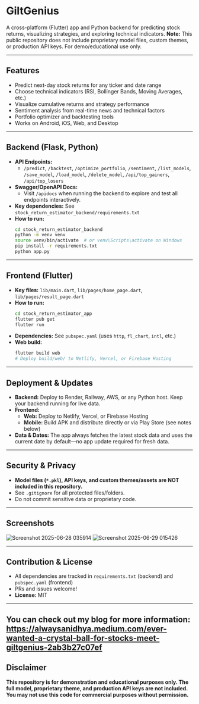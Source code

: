 # GiltGenius

A cross-platform (Flutter) app and Python backend for predicting stock returns, visualizing strategies, and exploring technical indicators. **Note:** This public repository does not include proprietary model files, custom themes, or production API keys. For demo/educational use only.

---

## Features
- Predict next-day stock returns for any ticker and date range
- Choose technical indicators (RSI, Bollinger Bands, Moving Averages, etc.)
- Visualize cumulative returns and strategy performance
- Sentiment analysis from real-time news and technical factors
- Portfolio optimizer and backtesting tools
- Works on Android, iOS, Web, and Desktop

---

## Backend (Flask, Python)
- **API Endpoints:**
  - `/predict`, `/backtest`, `/optimize_portfolio`, `/sentiment`, `/list_models`, `/save_model`, `/load_model`, `/delete_model`, `/api/top_gainers`, `/api/top_losers`
- **Swagger/OpenAPI Docs:**
  - Visit `/apidocs` when running the backend to explore and test all endpoints interactively.
- **Key dependencies:** See `stock_return_estimator_backend/requirements.txt`
- **How to run:**
  ```sh
  cd stock_return_estimator_backend
  python -m venv venv
  source venv/bin/activate  # or venv\Scripts\activate on Windows
  pip install -r requirements.txt
  python app.py
  ```

---

## Frontend (Flutter)
- **Key files:** `lib/main.dart`, `lib/pages/home_page.dart`, `lib/pages/result_page.dart`
- **How to run:**
  ```sh
  cd stock_return_estimator_app
  flutter pub get
  flutter run
  ```
- **Dependencies:** See `pubspec.yaml` (uses `http`, `fl_chart`, `intl`, etc.)
- **Web build:**
  ```sh
  flutter build web
  # Deploy build/web/ to Netlify, Vercel, or Firebase Hosting
  ```

---

## Deployment & Updates
- **Backend:** Deploy to Render, Railway, AWS, or any Python host. Keep your backend running for live data.
- **Frontend:**
  - **Web:** Deploy to Netlify, Vercel, or Firebase Hosting
  - **Mobile:** Build APK and distribute directly or via Play Store (see notes below)
- **Data & Dates:** The app always fetches the latest stock data and uses the current date by default—no app update required for fresh data.

---

## Security & Privacy
- **Model files (`*.pkl`), API keys, and custom themes/assets are NOT included in this repository.**
- See `.gitignore` for all protected files/folders.
- Do not commit sensitive data or proprietary code.

---

## Screenshots
![Screenshot 2025-06-28 035914](https://github.com/user-attachments/assets/dcc74601-6b54-47dd-ae8d-cdc4e0b796ac)
![Screenshot 2025-06-29 015426](https://github.com/user-attachments/assets/1031e485-70c2-4d65-b204-2cd02da8f02b)







---

## Contribution & License
- All dependencies are tracked in `requirements.txt` (backend) and `pubspec.yaml` (frontend)
- PRs and issues welcome!
- **License:** MIT
  
---
You can check out my blog for more information:
https://alwaysanidhya.medium.com/ever-wanted-a-crystal-ball-for-stocks-meet-giltgenius-2ab3b27c07ef
---

## Disclaimer
**This repository is for demonstration and educational purposes only. The full model, proprietary theme, and production API keys are not included. You may not use this code for commercial purposes without permission.** 
